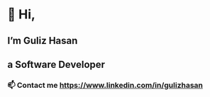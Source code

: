 # 👋 Hi, 
## I’m **Guliz Hasan**
## a Software Developer

### 📫 Contact me https://www.linkedin.com/in/gulizhasan

<!---
gulizhasan/gulizhasan is a ✨ special ✨ repository because its `README.md` (this file) appears on your GitHub profile.
You can click the Preview link to take a look at your changes.
--->
